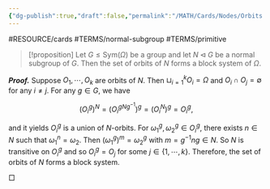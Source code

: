 ```yaml
---
{"dg-publish":true,"draft":false,"permalink":"/MATH/Cards/Nodes/Orbits of Normal Subgroups Form a Block System/","dgPassFrontmatter":true}
---
```


#RESOURCE/cards #TERMS/normal-subgroup #TERMS/primitive 

> [!proposition]
> Let $G\leqslant\mathrm{Sym}(\Omega)$ be a group and let $N\lhd G$ be a normal subgroup of $G$. Then the set of orbits of $N$ forms a block system of $\Omega$.

**_Proof._**
Suppose $O_1,\cdots,O_k$ are orbits of $N$. Then $\sqcup_{i=1}^kO_i=\Omega$ and $O_i\cap O_j=\emptyset$ for any $i\neq j$. For any $g\in G$, we have 

$$(O_i^g)^N=(O_i^{gNg^{-1}})^g=(O_i^N)^g=O_i^g,$$

and it yields $O_i^g$ is a union of $N$-orbits. For $\omega_1^g,\omega_2^g\in O_i^g$, there exists $n\in N$ such that $\omega_1^n=\omega_2$. Then $(\omega_1^g)^m=\omega_2^g$ with $m=g^{-1}ng\in N$. So $N$ is transitive on $O_i^g$ and so $O_i^g=O_j$ for some $j\in\{1,\cdots,k\}$. Therefore, the set of orbits of $N$ forms a block system.
<p align="left">□</p>

